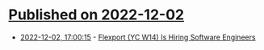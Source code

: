 # [Published on 2022-12-02](index.md)

* [2022-12-02, 17:00:15](https://news.ycombinator.com/item?id=33833145) - [Flexport (YC W14) Is Hiring Software Engineers](https://www.reuters.com/business/logistics-startup-flexport-plans-hiring-spree-double-engineers-2023-2022-11-02/)
